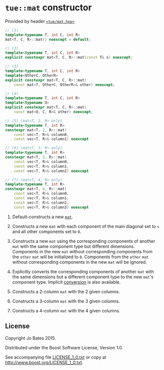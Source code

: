 `tue::mat` constructor
======================
Provided by header [`<tue/mat.hpp>`](../../headers/mat.md)

```c++
// (1)
template<typename T, int C, int R>
mat<T, C, R>::mat() noexcept = default;

// (2)
template<typename T, int C, int R>
explicit constexpr mat<T, C, R>::mat(const T& s) noexcept;

// (3)
template<typename T, int C, int R>
template<OtherC, OtherR>
explicit constexpr mat<T, C, R>::mat(
    const mat<T, OtherC, OtherR>& other) noexcept;

// (4)
template<typename T, int C, int R>
template<typename U>
explicit constexpr mat<T, C, R>::mat(
    const mat<U, C, R>& other) noexcept;

// (5) (mat<T, 2, R> only)
template<typename T, int R>
constexpr mat<T, 2, R>::mat(
    const vec<T, R>& column0,
    const vec<T, R>& column1) noexcept

// (6) (mat<T, 3, R> only)
template<typename T, int R>
constexpr mat<T, 3, R>::mat(
    const vec<T, R>& column0,
    const vec<T, R>& column1,
    const vec<T, R>& column2) noexcept

// (7) (mat<T, 4, R> only)
template<typename T, int R>
constexpr mat<T, 4, R>::mat(
    const vec<T, R>& column0,
    const vec<T, R>& column1,
    const vec<T, R>& column2,
    const vec<T, R>& column3) noexcept
```

1. Default-constructs a new [`mat`](../../headers/mat.md).

2. Constructs a new `mat` with each component of the main diagonal set to `s`
   and all other components set to `0`.

3. Constructs a new `mat` using the corresponding components of another `mat`
   with the same component type but different dimensions. Components in the new
   `mat` without corresponding components from the `other` `mat` will be
   initialized to `0`. Components from the `other` `mat` without corresponding
   components in the new `mat` will be ignored.

4. Explicitly converts the corresponding components of another `mat` with the
   same dimensions but a different component type to the new `mat`'s component
   type. Implicit [conversion](conversion.md) is also available.

5. Constructs a 2-column `mat` with the 2 given columns.

6. Constructs a 3-column `mat` with the 3 given columns.

7. Constructs a 4-column `mat` with the 4 given columns.

License
-------
Copyright Jo Bates 2015.

Distributed under the Boost Software License, Version 1.0.

See accompanying file [LICENSE_1_0.txt](../../../LICENSE_1_0.txt) or copy at
http://www.boost.org/LICENSE_1_0.txt.
